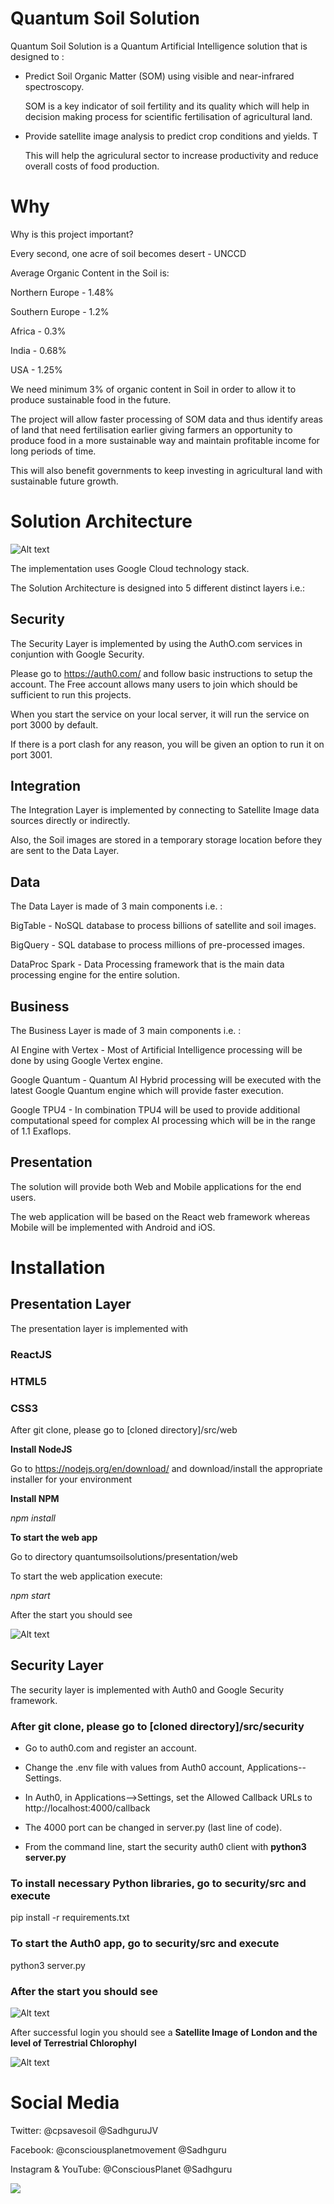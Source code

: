 
# Quantum Soil Solution

Quantum Soil Solution is a Quantum Artificial Intelligence solution that is designed to :

* Predict Soil Organic Matter (SOM) using visible and near-infrared spectroscopy.

  SOM is a key indicator of soil fertility and its quality which will help in decision making process for scientific fertilisation of agricultural land.

* Provide satellite image analysis to predict crop conditions and yields.  T
   
  This will help the agriculural sector to increase productivity and reduce overall costs of food production.

# Why

Why is this project important?

Every second, one acre of soil becomes desert - UNCCD

Average Organic Content in the Soil is:

Northern Europe - 1.48%

Southern Europe - 1.2%

Africa          - 0.3%

India           - 0.68%

USA             - 1.25%

We need minimum 3% of organic content in Soil in order to allow it to produce sustainable food in the future.

The project will allow faster processing of SOM data and thus identify areas of land that need fertilisation earlier giving farmers an opportunity to produce food in a more sustainable way and maintain profitable income for long periods of time.

This will also benefit governments to keep investing in agricultural land with sustainable future growth.

# Solution Architecture

![Alt text](presentation/web/src/assets/images/QuantumSoilSolutions.png?raw=true "Title")

The implementation uses Google Cloud technology stack.

The Solution Architecture is designed into 5 different distinct layers i.e.:

## Security

The Security Layer is implemented by using the AuthO.com services in conjuntion with Google Security.

Please go to https://auth0.com/ and follow basic instructions to setup the account.  The Free account allows many users to join which should be sufficient to run this projects.

When you start the service on your local server, it will run the service on port 3000 by default.

If there is a port clash for any reason, you will be given an option to run it on port 3001.

## Integration

The Integration Layer is implemented by connecting to Satellite Image data sources directly or indirectly.  

Also, the Soil images are stored in a temporary storage location before they are sent to the Data Layer.

## Data

The Data Layer is made of 3 main components i.e. :

BigTable - NoSQL database to process billions of satellite and soil images.

BigQuery - SQL database to process millions of pre-processed images.

DataProc Spark - Data Processing framework that is the main data processing engine for the entire solution.

## Business

The Business Layer is made of 3 main components i.e. :

AI Engine with Vertex - Most of Artificial Intelligence processing will be done by using Google Vertex engine.

Google Quantum - Quantum AI Hybrid processing will be executed with the latest Google Quantum engine which will provide faster execution. 

Google TPU4 - In combination TPU4 will be used to provide additional computational speed for complex AI processing which will be in the range of 1.1 Exaflops.


## Presentation

The solution will provide both Web and Mobile applications for the end users.

The web application will be based on the React web framework whereas Mobile will be implemented with Android and iOS.

# Installation

## Presentation Layer

The presentation layer is implemented with 

### ReactJS

### HTML5

### CSS3

After git clone, please go to [cloned directory]/src/web

**Install NodeJS**

Go to https://nodejs.org/en/download/ and download/install the appropriate installer for your environment

**Install NPM**

*npm install*

**To start the web app**

Go to directory quantumsoilsolutions/presentation/web

To start the web application execute:

*npm start*

After the start you should see

![Alt text](presentation/web/src/assets/images/wheatfieldtext.png?raw=true "Title")

## Security Layer

The security layer is implemented with Auth0 and Google Security framework.

### After git clone, please go to [cloned directory]/src/security

* Go to auth0.com and register an account.

* Change the .env file with values from Auth0 account, Applications--Settings.

* In Auth0, in Applications-->Settings, set the Allowed Callback URLs to http://localhost:4000/callback

* The 4000 port can be changed in server.py (last line of code).
* From the command line, start the security auth0 client with **python3 server.py**

### To install necessary Python libraries, go to security/src and execute

pip install -r requirements.txt

### To start the Auth0 app, go to security/src and execute

python3 server.py

### After the start you should see

![Alt text](presentation/web/src/assets/images/auth0main.png?raw=true "Title")

After successful login you should see a **Satellite Image of London and the level of Terrestrial Chlorophyl**

![Alt text](presentation/web/src/assets/images/SatelliteScan.png?raw=true "Title")

# Social Media

Twitter: @cpsavesoil @SadhguruJV

Facebook: @consciousplanetmovement @Sadhguru

Instagram & YouTube: @ConsciousPlanet @Sadhguru


<a href="https://www.consciousplanet.org/" target="_blank">
<img src="https://www.datocms-assets.com/60396/1648286746-english.png"/>
</a>
